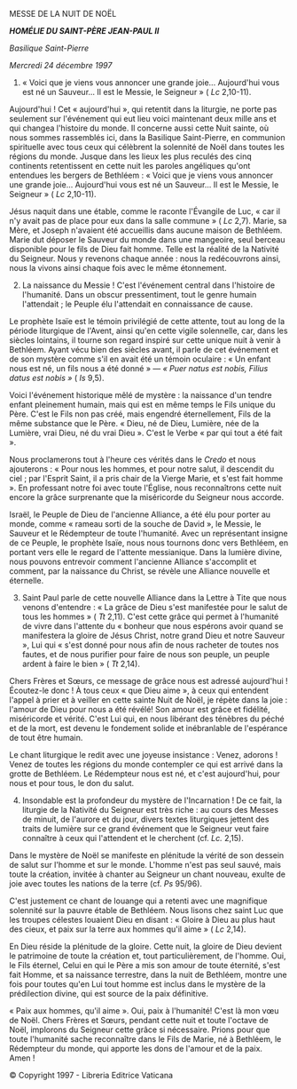 MESSE DE LA NUIT DE NOËL

***HOMÉLIE DU SAINT-PÈRE JEAN-PAUL II***

*Basilique Saint-Pierre*

*Mercredi 24 décembre 1997*

1. « Voici que je viens vous annoncer une grande joie... Aujourd'hui vous est né un Sauveur... Il est le Messie, le Seigneur » ( *Lc* 2,10-11).

Aujourd'hui ! Cet « aujourd'hui », qui retentit dans la liturgie, ne porte pas seulement sur l'événement qui eut lieu voici maintenant deux mille ans et qui changea l'histoire du monde. Il concerne aussi cette Nuit sainte, où nous sommes rassemblés ici, dans la Basilique Saint-Pierre, en communion spirituelle avec tous ceux qui célèbrent la solennité de Noël dans toutes les régions du monde. Jusque dans les lieux les plus reculés des cinq continents retentissent en cette nuit les paroles angéliques qu'ont entendues les bergers de Bethléem : « Voici que je viens vous annoncer une grande joie... Aujourd'hui vous est né un Sauveur... Il est le Messie, le Seigneur » ( *Lc* 2,10-11).

Jésus naquit dans une étable, comme le raconte l'Évangile de Luc, « car il n'y avait pas de place pour eux dans la salle commune » ( *Lc* 2,7). Marie, sa Mère, et Joseph n'avaient été accueillis dans aucune maison de Bethléem. Marie dut déposer le Sauveur du monde dans une mangeoire, seul berceau disponible pour le fils de Dieu fait homme. Telle est la réalité de la Nativité du Seigneur. Nous y revenons chaque année : nous la redécouvrons ainsi, nous la vivons ainsi chaque fois avec le même étonnement.

2. La naissance du Messie ! C'est l'événement central dans l'histoire de l'humanité. Dans un obscur pressentiment, tout le genre humain l'attendait ; le Peuple élu l'attendait en connaissance de cause.

Le prophète Isaïe est le témoin privilégié de cette attente, tout au long de la période liturgique de l'Avent, ainsi qu'en cette vigile solennelle, car, dans les siècles lointains, il tourne son regard inspiré sur cette unique nuit à venir à Bethléem. Ayant vécu bien des siècles avant, il parle de cet événement et de son mystère comme s'il en avait été un témoin oculaire : « Un enfant nous est né, un fils nous a été donné » ― *« Puer natus est nobis, Filius datus est nobis »* ( *Is* 9,5).

Voici l'événement historique mêlé de mystère : la naissance d'un tendre enfant pleinement humain, mais qui est en même temps le Fils unique du Père. C'est le Fils non pas créé, mais engendré éternellement, Fils de la même substance que le Père. « Dieu, né de Dieu, Lumière, née de la Lumière, vrai Dieu, né du vrai Dieu ». C'est le Verbe « par qui tout a été fait ».

Nous proclamerons tout à l'heure ces vérités dans le *Credo* et nous ajouterons : « Pour nous les hommes, et pour notre salut, il descendit du ciel ; par l'Esprit Saint, il a pris chair de la Vierge Marie, et s'est fait homme ». En professant notre foi avec toute l'Église, nous reconnaîtrons cette nuit encore la grâce surprenante que la miséricorde du Seigneur nous accorde.

Israël, le Peuple de Dieu de l'ancienne Alliance, a été élu pour porter au monde, comme « rameau sorti de la souche de David », le Messie, le Sauveur et le Rédempteur de toute l'humanité. Avec un représentant insigne de ce Peuple, le prophète Isaïe, nous nous tournons donc vers Bethléem, en portant vers elle le regard de l'attente messianique. Dans la lumière divine, nous pouvons entrevoir comment l'ancienne Alliance s'accomplit et comment, par la naissance du Christ, se révèle une Alliance nouvelle et éternelle.

3. Saint Paul parle de cette nouvelle Alliance dans la Lettre à Tite que nous venons d'entendre : « La grâce de Dieu s'est manifestée pour le salut de tous les hommes » ( *Tt* 2,11). C'est cette grâce qui permet à l'humanité de vivre dans l'attente du « bonheur que nous espérons avoir quand se manifestera la gloire de Jésus Christ, notre grand Dieu et notre Sauveur », Lui qui « s'est donné pour nous afin de nous racheter de toutes nos fautes, et de nous purifier pour faire de nous son peuple, un peuple ardent à faire le bien » ( *Tt* 2,14).

Chers Frères et Sœurs, ce message de grâce nous est adressé aujourd'hui ! Écoutez-le donc ! À tous ceux « que Dieu aime », à ceux qui entendent l'appel à prier et à veiller en cette sainte Nuit de Noël, je répète dans la joie : l'amour de Dieu pour nous a été révélé! Son amour est grâce et fidélité, miséricorde et vérité. C'est Lui qui, en nous libérant des ténèbres du péché et de la mort, est devenu le fondement solide et inébranlable de l'espérance de tout être humain.

Le chant liturgique le redit avec une joyeuse insistance : Venez, adorons ! Venez de toutes les régions du monde contempler ce qui est arrivé dans la grotte de Bethléem. Le Rédempteur nous est né, et c'est aujourd'hui, pour nous et pour tous, le don du salut.

4. Insondable est la profondeur du mystère de l'Incarnation ! De ce fait, la liturgie de la Nativité du Seigneur est très riche : au cours des Messes de minuit, de l'aurore et du jour, divers textes liturgiques jettent des traits de lumière sur ce grand événement que le Seigneur veut faire connaître à ceux qui l'attendent et le cherchent (cf. *Lc.* 2,15).

Dans le mystère de Noël se manifeste en plénitude la vérité de son dessein de salut sur l'homme et sur le monde. L'homme n'est pas seul sauvé, mais toute la création, invitée à chanter au Seigneur un chant nouveau, exulte de joie avec toutes les nations de la terre (cf. *Ps* 95/96).

C'est justement ce chant de louange qui a retenti avec une magnifique solennité sur la pauvre étable de Bethléem. Nous lisons chez saint Luc que les troupes célestes louaient Dieu en disant : « Gloire à Dieu au plus haut des cieux, et paix sur la terre aux hommes qu'il aime » ( *Lc* 2,14).

En Dieu réside la plénitude de la gloire. Cette nuit, la gloire de Dieu devient le patrimoine de toute la création et, tout particulièrement, de l'homme. Oui, le Fils éternel, Celui en qui le Père a mis son amour de toute éternité, s'est fait Homme, et sa naissance terrestre, dans la nuit de Bethléem, montre une fois pour toutes qu'en Lui tout homme est inclus dans le mystère de la prédilection divine, qui est source de la paix définitive.

« Paix aux hommes, qu'il aime ». Oui, paix à l'humanité! C'est là mon vœu de Noël. Chers Frères et Sœurs, pendant cette nuit et toute l'octave de Noël, implorons du Seigneur cette grâce si nécessaire. Prions pour que toute l'humanité sache reconnaître dans le Fils de Marie, né à Bethléem, le Rédempteur du monde, qui apporte les dons de l'amour et de la paix. Amen !

© Copyright 1997 - Libreria Editrice Vaticana